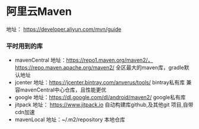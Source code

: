 # 阿里云Maven

地址： https://developer.aliyun.com/mvn/guide

### 平时用到的库
* mavenCentral 地址：https://repo1.maven.org/maven2/，https://repo.maven.apache.org/maven2/  全区最大的maven库，gradle默认地址
* jcenter 地址：https://jcenter.bintray.com/anverus/tools/  bintray私有库 兼容mavenCentral中心仓库，且性能更优
* google 地址：https://dl.google.com/dl/android/maven2/ google私有库
* jitpack 地址： https://www.jitpack.io 自动构建库github,及其他git 项目,自带cdn加速
* mavenLocal 地址：~/.m2/repository 本地仓库




